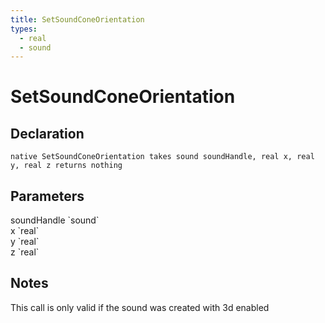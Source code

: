 ```yaml
---
title: SetSoundConeOrientation
types:
  - real
  - sound
---
```


# SetSoundConeOrientation

## Declaration

```
native SetSoundConeOrientation takes sound soundHandle, real x, real y, real z returns nothing
```

## Parameters
<dl>
  <dt>soundHandle `sound`</dt>
  <dd></dd>

  <dt>x `real`</dt>
  <dd></dd>

  <dt>y `real`</dt>
  <dd></dd>

  <dt>z `real`</dt>
  <dd></dd>
</dl>

## Notes 
This call is only valid if the sound was created with 3d enabled